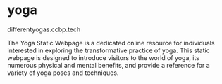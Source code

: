 # yoga

differentyogas.ccbp.tech

The Yoga Static Webpage is a dedicated online resource for individuals interested in exploring the transformative practice of yoga. This static webpage is designed to introduce visitors to the world of yoga, its numerous physical and mental benefits, and provide a reference for a variety of yoga poses and techniques.
